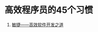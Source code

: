 # 高效程序员的45个习惯

1. [敏捷——高效软件开发之道](https://github.com/czf2015/blog/blob/master/%E5%BA%94%E7%94%A8/%E5%BC%80%E5%8F%91/%E9%AB%98%E6%95%88%E7%A8%8B%E5%BA%8F%E5%91%98%E7%9A%8445%E4%B8%AA%E4%B9%A0%E6%83%AF/%E6%95%8F%E6%8D%B7%E2%80%94%E2%80%94%E9%AB%98%E6%95%88%E8%BD%AF%E4%BB%B6%E5%BC%80%E5%8F%91%E4%B9%8B%E9%81%93.md)